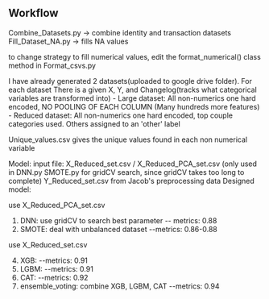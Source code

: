 ## Workflow

Combine_Datasets.py -> combine identity and transaction datasets
Fill_Dataset_NA.py -> fills NA values

to change strategy to fill numerical values, edit the format_numerical() class method in Format_csvs.py

I have already generated 2 datasets(uploaded to google drive folder). For each dataset There is a given X, Y, and Changelog(tracks what categorical variables are transformed into)
    - Large dataset: All non-numerics one hard encoded, NO POOLING OF EACH COLUMN (Many hundreds more features)
    - Reduced dataset: All non-numerics one hard encoded, top couple categories used. Others assigned to an 'other' label

    

Unique_values.csv gives the unique values found in each non numerical variable

Model:
input file:
X_Reduced_set.csv / X_Reduced_PCA_set.csv (only used in DNN.py SMOTE.py for gridCV search, since gridCV takes too long to complete)
Y_Reduced_set.csv
from Jacob's preprocessing data
Designed model:

use X_Reduced_PCA_set.csv

1. DNN: use gridCV to search best parameter -- metrics: 0.88
2. SMOTE: deal with unbalanced dataset --metrics: 0.86-0.88

use X_Reduced_set.csv

4. XGB: --metrics: 0.91
5. LGBM: --metrics: 0.91
6. CAT: --metrics: 0.92
7. ensemble_voting: combine XGB, LGBM, CAT --metrics: 0.94


